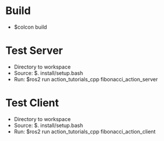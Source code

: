 # Build
- $colcon build

# Test Server
- Directory to workspace
- Source: $. install/setup.bash
- Run: $ros2 run action_tutorials_cpp fibonacci_action_server

# Test Client
- Directory to workspace
- Source: $. install/setup.bash
- Run: $ros2 run action_tutorials_cpp fibonacci_action_client